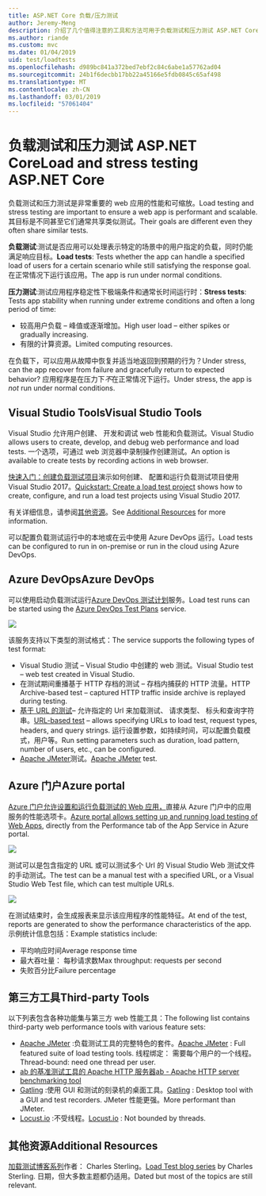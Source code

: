 ```yaml
---
title: ASP.NET Core 负载/压力测试
author: Jeremy-Meng
description: 介绍了几个值得注意的工具和方法可用于负载测试和压力测试 ASP.NET Core 应用。
ms.author: riande
ms.custom: mvc
ms.date: 01/04/2019
uid: test/loadtests
ms.openlocfilehash: d989bc841a372bed7ebf2c84c6abe1a57762ad04
ms.sourcegitcommit: 24b1f6decbb17bb22a45166e5fdb0845c65af498
ms.translationtype: MT
ms.contentlocale: zh-CN
ms.lasthandoff: 03/01/2019
ms.locfileid: "57061404"
---
```

# <a name="load-and-stress-testing-aspnet-core"></a><span data-ttu-id="a61c9-103">负载测试和压力测试 ASP.NET Core</span><span class="sxs-lookup"><span data-stu-id="a61c9-103">Load and stress testing ASP.NET Core</span></span>

<span data-ttu-id="a61c9-104">负载测试和压力测试是非常重要的 web 应用的性能和可缩放。</span><span class="sxs-lookup"><span data-stu-id="a61c9-104">Load testing and stress testing are important to ensure a web app is performant and scalable.</span></span> <span data-ttu-id="a61c9-105">其目标是不同甚至它们通常共享类似测试。</span><span class="sxs-lookup"><span data-stu-id="a61c9-105">Their goals are different even they often share similar tests.</span></span>

<span data-ttu-id="a61c9-106">**负载测试**:测试是否应用可以处理表示特定的场景中的用户指定的负载，同时仍能满足响应目标。</span><span class="sxs-lookup"><span data-stu-id="a61c9-106">**Load tests**: Tests whether the app can handle a specified load of users for a certain scenario while still satisfying the response goal.</span></span> <span data-ttu-id="a61c9-107">在正常情况下运行该应用。</span><span class="sxs-lookup"><span data-stu-id="a61c9-107">The app is run under normal conditions.</span></span>

<span data-ttu-id="a61c9-108">**压力测试**:测试应用程序稳定性下极端条件和通常长时间运行时：</span><span class="sxs-lookup"><span data-stu-id="a61c9-108">**Stress tests**: Tests app stability when running under extreme conditions and often a long period of time:</span></span>

* <span data-ttu-id="a61c9-109">较高用户负载 – 峰值或逐渐增加。</span><span class="sxs-lookup"><span data-stu-id="a61c9-109">High user load – either spikes or gradually increasing.</span></span>
* <span data-ttu-id="a61c9-110">有限的计算资源。</span><span class="sxs-lookup"><span data-stu-id="a61c9-110">Limited computing resources.</span></span>  

<span data-ttu-id="a61c9-111">在负载下，可以应用从故障中恢复并适当地返回到预期的行为？</span><span class="sxs-lookup"><span data-stu-id="a61c9-111">Under stress, can the app recover from failure and gracefully return to expected behavior?</span></span> <span data-ttu-id="a61c9-112">应用程序是在压力下*不*在正常情况下运行。</span><span class="sxs-lookup"><span data-stu-id="a61c9-112">Under stress, the app is *not* run under normal conditions.</span></span>

## <a name="visual-studio-tools"></a><span data-ttu-id="a61c9-113">Visual Studio Tools</span><span class="sxs-lookup"><span data-stu-id="a61c9-113">Visual Studio Tools</span></span>

<span data-ttu-id="a61c9-114">Visual Studio 允许用户创建、 开发和调试 web 性能和负载测试。</span><span class="sxs-lookup"><span data-stu-id="a61c9-114">Visual Studio allows users to create, develop, and debug web performance and load tests.</span></span> <span data-ttu-id="a61c9-115">一个选项，可通过 web 浏览器中录制操作创建测试。</span><span class="sxs-lookup"><span data-stu-id="a61c9-115">An option is available to create tests by recording actions in web browser.</span></span>

<span data-ttu-id="a61c9-116">[快速入门：创建负载测试项目](/visualstudio/test/quickstart-create-a-load-test-project?view=vs-2017)演示如何创建、 配置和运行负载测试项目使用 Visual Studio 2017。</span><span class="sxs-lookup"><span data-stu-id="a61c9-116">[Quickstart: Create a load test project](/visualstudio/test/quickstart-create-a-load-test-project?view=vs-2017) shows how to create, configure, and run a load test projects using Visual Studio 2017.</span></span>

<span data-ttu-id="a61c9-117">有关详细信息，请参阅[其他资源](#add)。</span><span class="sxs-lookup"><span data-stu-id="a61c9-117">See [Additional Resources](#add) for more information.</span></span>

<span data-ttu-id="a61c9-118">可以配置负载测试运行中的本地或在云中使用 Azure DevOps 运行。</span><span class="sxs-lookup"><span data-stu-id="a61c9-118">Load tests can be configured to run in on-premise or run in the cloud using Azure DevOps.</span></span>

## <a name="azure-devops"></a><span data-ttu-id="a61c9-119">Azure DevOps</span><span class="sxs-lookup"><span data-stu-id="a61c9-119">Azure DevOps</span></span>

<span data-ttu-id="a61c9-120">可以使用启动负载测试运行[Azure DevOps 测试计划](/azure/devops/test/load-test/index?view=vsts)服务。</span><span class="sxs-lookup"><span data-stu-id="a61c9-120">Load test runs can be started using the [Azure DevOps Test Plans](/azure/devops/test/load-test/index?view=vsts) service.</span></span>

![](./load-tests/_static/azure-devops-load-test.png)

<span data-ttu-id="a61c9-121">该服务支持以下类型的测试格式：</span><span class="sxs-lookup"><span data-stu-id="a61c9-121">The service supports the following types of test format:</span></span>

- <span data-ttu-id="a61c9-122">Visual Studio 测试 – Visual Studio 中创建的 web 测试。</span><span class="sxs-lookup"><span data-stu-id="a61c9-122">Visual Studio test – web test created in Visual Studio.</span></span>
- <span data-ttu-id="a61c9-123">在测试期间重播基于 HTTP 存档的测试 – 存档内捕获的 HTTP 流量。</span><span class="sxs-lookup"><span data-stu-id="a61c9-123">HTTP Archive-based test – captured HTTP traffic inside archive is replayed during testing.</span></span>
- <span data-ttu-id="a61c9-124">[基于 URL 的测试](/azure/devops/test/load-test/get-started-simple-cloud-load-test?view=vsts)– 允许指定的 Url 来加载测试、 请求类型、 标头和查询字符串。</span><span class="sxs-lookup"><span data-stu-id="a61c9-124">[URL-based test](/azure/devops/test/load-test/get-started-simple-cloud-load-test?view=vsts) – allows specifying URLs to load test, request types, headers, and query strings.</span></span> <span data-ttu-id="a61c9-125">运行设置参数，如持续时间，可以配置负载模式，用户等。</span><span class="sxs-lookup"><span data-stu-id="a61c9-125">Run setting parameters such as duration, load pattern, number of users, etc., can be configured.</span></span>
- <span data-ttu-id="a61c9-126">[Apache JMeter](https://jmeter.apache.org/)测试。</span><span class="sxs-lookup"><span data-stu-id="a61c9-126">[Apache JMeter](https://jmeter.apache.org/) test.</span></span>

## <a name="azure-portal"></a><span data-ttu-id="a61c9-127">Azure 门户</span><span class="sxs-lookup"><span data-stu-id="a61c9-127">Azure portal</span></span>

<span data-ttu-id="a61c9-128">[Azure 门户允许设置和运行负载测试的 Web 应用，](/azure/devops/test/load-test/app-service-web-app-performance-test?view=vsts)直接从 Azure 门户中的应用服务的性能选项卡。</span><span class="sxs-lookup"><span data-stu-id="a61c9-128">[Azure portal allows setting up and running load testing of Web Apps,](/azure/devops/test/load-test/app-service-web-app-performance-test?view=vsts) directly from the Performance tab of the App Service in Azure portal.</span></span>

![](./load-tests/_static/azure-appservice-perf-test.png)

<span data-ttu-id="a61c9-129">测试可以是包含指定的 URL 或可以测试多个 Url 的 Visual Studio Web 测试文件的手动测试。</span><span class="sxs-lookup"><span data-stu-id="a61c9-129">The test can be a manual test with a specified URL, or a Visual Studio Web Test file, which can test multiple URLs.</span></span>

![](./load-tests/_static/azure-appservice-perf-test-config.png)

<span data-ttu-id="a61c9-130">在测试结束时，会生成报表来显示该应用程序的性能特征。</span><span class="sxs-lookup"><span data-stu-id="a61c9-130">At end of the test, reports are generated to show the performance characteristics of the app.</span></span> <span data-ttu-id="a61c9-131">示例统计信息包括：</span><span class="sxs-lookup"><span data-stu-id="a61c9-131">Example statistics include:</span></span>

- <span data-ttu-id="a61c9-132">平均响应时间</span><span class="sxs-lookup"><span data-stu-id="a61c9-132">Average response time</span></span>
- <span data-ttu-id="a61c9-133">最大吞吐量： 每秒请求数</span><span class="sxs-lookup"><span data-stu-id="a61c9-133">Max throughput: requests per second</span></span>
- <span data-ttu-id="a61c9-134">失败百分比</span><span class="sxs-lookup"><span data-stu-id="a61c9-134">Failure percentage</span></span>

## <a name="third-party-tools"></a><span data-ttu-id="a61c9-135">第三方工具</span><span class="sxs-lookup"><span data-stu-id="a61c9-135">Third-party Tools</span></span>

<span data-ttu-id="a61c9-136">以下列表包含各种功能集与第三方 web 性能工具：</span><span class="sxs-lookup"><span data-stu-id="a61c9-136">The following list contains third-party web performance tools with various feature sets:</span></span>

- <span data-ttu-id="a61c9-137">[Apache JMeter](https://jmeter.apache.org/) :负载测试工具的完整特色的套件。</span><span class="sxs-lookup"><span data-stu-id="a61c9-137">[Apache JMeter](https://jmeter.apache.org/) : Full featured suite of load testing tools.</span></span> <span data-ttu-id="a61c9-138">线程绑定： 需要每个用户的一个线程。</span><span class="sxs-lookup"><span data-stu-id="a61c9-138">Thread-bound: need one thread per user.</span></span>
- [<span data-ttu-id="a61c9-139">ab 的基准测试工具的 Apache HTTP 服务器</span><span class="sxs-lookup"><span data-stu-id="a61c9-139">ab - Apache HTTP server benchmarking tool</span></span>](https://httpd.apache.org/docs/2.4/programs/ab.html)
- <span data-ttu-id="a61c9-140">[Gatling](https://gatling.io/) :使用 GUI 和测试的刻录机的桌面工具。</span><span class="sxs-lookup"><span data-stu-id="a61c9-140">[Gatling](https://gatling.io/) : Desktop tool with a GUI and test recorders.</span></span> <span data-ttu-id="a61c9-141">JMeter 性能更强。</span><span class="sxs-lookup"><span data-stu-id="a61c9-141">More performant than JMeter.</span></span>
- <span data-ttu-id="a61c9-142">[Locust.io](https://locust.io/) :不受线程。</span><span class="sxs-lookup"><span data-stu-id="a61c9-142">[Locust.io](https://locust.io/) : Not bounded by threads.</span></span>

<a name="add"></a>
## <a name="additional-resources"></a><span data-ttu-id="a61c9-143">其他资源</span><span class="sxs-lookup"><span data-stu-id="a61c9-143">Additional Resources</span></span>

<span data-ttu-id="a61c9-144">[加载测试博客系列](https://blogs.msdn.microsoft.com/charles_sterling/2015/06/01/load-test-series-part-i-creating-web-performance-tests-for-a-load-test/)作者： Charles Sterling。</span><span class="sxs-lookup"><span data-stu-id="a61c9-144">[Load Test blog series](https://blogs.msdn.microsoft.com/charles_sterling/2015/06/01/load-test-series-part-i-creating-web-performance-tests-for-a-load-test/) by Charles Sterling.</span></span> <span data-ttu-id="a61c9-145">日期，但大多数主题都仍适用。</span><span class="sxs-lookup"><span data-stu-id="a61c9-145">Dated but most of the topics are still relevant.</span></span>
